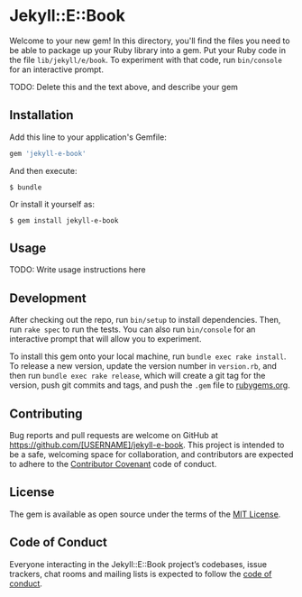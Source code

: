 # Jekyll::E::Book

Welcome to your new gem! In this directory, you'll find the files you need to be able to package up your Ruby library into a gem. Put your Ruby code in the file `lib/jekyll/e/book`. To experiment with that code, run `bin/console` for an interactive prompt.

TODO: Delete this and the text above, and describe your gem

## Installation

Add this line to your application's Gemfile:

```ruby
gem 'jekyll-e-book'
```

And then execute:

    $ bundle

Or install it yourself as:

    $ gem install jekyll-e-book

## Usage

TODO: Write usage instructions here

## Development

After checking out the repo, run `bin/setup` to install dependencies. Then, run `rake spec` to run the tests. You can also run `bin/console` for an interactive prompt that will allow you to experiment.

To install this gem onto your local machine, run `bundle exec rake install`. To release a new version, update the version number in `version.rb`, and then run `bundle exec rake release`, which will create a git tag for the version, push git commits and tags, and push the `.gem` file to [rubygems.org](https://rubygems.org).

## Contributing

Bug reports and pull requests are welcome on GitHub at https://github.com/[USERNAME]/jekyll-e-book. This project is intended to be a safe, welcoming space for collaboration, and contributors are expected to adhere to the [Contributor Covenant](http://contributor-covenant.org) code of conduct.

## License

The gem is available as open source under the terms of the [MIT License](https://opensource.org/licenses/MIT).

## Code of Conduct

Everyone interacting in the Jekyll::E::Book project’s codebases, issue trackers, chat rooms and mailing lists is expected to follow the [code of conduct](https://github.com/[USERNAME]/jekyll-e-book/blob/master/CODE_OF_CONDUCT.md).
